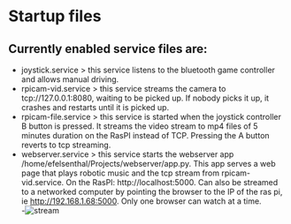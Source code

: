 # Startup files
## Currently enabled service files are: 
  - joystick.service > this service listens to the bluetooth game controller and allows manual driving.
  - rpicam-vid.service > this service streams the camera to tcp://127.0.0.1:8080, waiting to be picked up.  If nobody picks it up, it crashes and restarts until it is picked up.
  - rpicam-file.service > this service is started when the joystick controller B button is pressed.  It streams the video stream to mp4 files of 5 minutes duration on the RasPI instead of TCP.  Pressing the A button reverts to tcp streaming.
  - webserver.service > this service starts the webserver app /home/efelsenthal/Projects/webserver/app.py.  This app serves a web page that plays robotic music and the tcp stream from rpicam-vid.service. On the RasPI: http://localhost:5000.  Can also be streamed to a networked computer by pointing the browser to the IP of the ras pi, ie http://192.168.1.68:5000.  Only one browser can watch at a time.  
  -![stream](https://github.com/user-attachments/assets/47d52f83-f353-487d-9944-b4990953498c)

